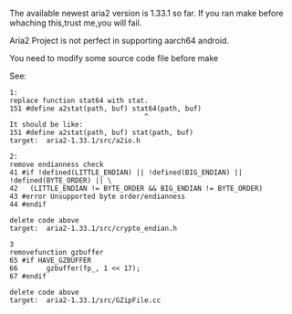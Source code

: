 The available newest aria2 version is 1.33.1 so far.
If you ran make before whaching this,trust me,you will fail.

Aria2 Project is not perfect in supporting aarch64 android.

You need to modify some source code file before make

See:
```shell
1:
replace function stat64 with stat.
151 #define a2stat(path, buf) stat64(path, buf)
                                 ^
It should be like:
151 #define a2stat(path, buf) stat(path, buf)
target:  aria2-1.33.1/src/a2io.h

```

```shell
2:
remove endianness check
41 #if !defined(LITTLE_ENDIAN) || !defined(BIG_ENDIAN) || !defined(BYTE_ORDER) || \
42   (LITTLE_ENDIAN != BYTE_ORDER && BIG_ENDIAN != BYTE_ORDER)
43 #error Unsupported byte order/endianness
44 #endif

delete code above
target:  aria2-1.33.1/src/crypto_endian.h

```

```shell
3
removefunction gzbuffer 
65 #if HAVE_GZBUFFER
66       gzbuffer(fp_, 1 << 17);
67 #endif

delete code above
target:  aria2-1.33.1/src/GZipFile.cc

```
